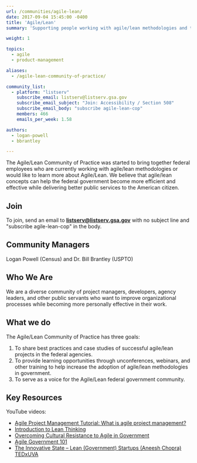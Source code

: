 ```yaml
---
url: /communities/agile-lean/
date: 2017-09-04 15:45:00 -0400
title: 'Agile/Lean'
summary: 'Supporting people working with agile/lean methodologies and those who would like to learn more.'

weight: 1

topics:
  - agile
  - product-management

aliases:
  - /agile-lean-community-of-practice/

community_list:
  - platform: "listserv"
    subscribe_email: listserv@listserv.gsa.gov
    subscribe_email_subject: "Join: Accessibility / Section 508"
    subscribe_email_body: "subscribe agile-lean-cop"
    members: 466
    emails_per_week: 1.58

authors:
  - logan-powell
  - bbrantley

---
```


The Agile/Lean Community of Practice was started to bring together federal employees who are currently working with agile/lean methodologies or would like to learn more about Agile/Lean. We believe that agile/lean concepts can help the federal government become more efficient and effective while delivering better public services to the American citizen.

## Join
To join, send an email to **[listserv@listserv.gsa.gov](mailto:listserv@listserv.gsa.gov)** with no subject line and "subscribe agile-lean-cop" in the body.

## Community Managers

Logan Powell (Census) and Dr. Bill Brantley (USPTO)

## Who We Are

We are a diverse community of project managers, developers, agency leaders, and other public servants who want to improve organizational processes while becoming more personally effective in their work.

## What we do
The Agile/Lean Community of Practice has three goals:

1. To share best practices and case studies of successful agile/lean projects in the federal agencies.
2. To provide learning opportunities through unconferences, webinars, and other training to help increase the adoption of agile/lean methodologies in government.
3. To serve as a voice for the Agile/Lean federal government community.

## Key Resources

YouTube videos:

- [Agile Project Management Tutorial: What is agile project management?](https://www.youtube.com/watch?v=MJR-EgHTA4E)
- [Introduction to Lean Thinking](https://www.youtube.com/watch?v=a255lkYgIpI)
- [Overcoming Cultural Resistance to Agile in Government](https://www.youtube.com/watch?v=yFY7QrJtWww)
- [Agile Government 101](https://www.youtube.com/watch?v=BJ7QzG33DK0)
- [The Innovative State – Lean (Government) Startups (Aneesh Chopra) TEDxUVA](https://www.youtube.com/watch?v=CtUrH0NH8MA)
